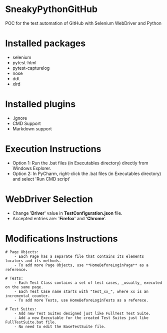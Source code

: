 # SneakyPythonGitHub
POC for the test automation of GitHub with Selenium WebDriver and Python

# Installed packages
- selenium
- pytest-html
- pytest-capturelog
- nose
- ddt
- xlrd

# Installed plugins
- .ignore
- CMD Support
- Markdown support

# Execution Instructions
- Option 1: Run the .bat files (in Executables directory) directly from Windows Explorer.
- Option 2: In PyCharm, right-click the .bat files (in Executables directory) and select 'Run CMD script'

# WebDriver Selection
- Change '**Driver**' value in **TestConfiguration.json** file.
- Accepted entries are: '**Firefox**' and '**Chrome**'.

# Modifications Instructions
    # Page Objects:
        - Each Page has a separate file that contains its elements locators and its methods.
        - To add more Page Objects, use **HomeBeforeLoginPage** as a reference.

    # Tests:
        - Each Test Class contains a set of test cases, _usually_ executed on the same page.
        - Each Test Case name starts with "test_xx_", where xx is an incremental counter.
        - To add more Tests, use HomeBeforeLoginTests as a referece.

    # Test Suites:
        - Add new Test Suites designed just like FullTest Test Suite.
        - Add a new Executable for the created Test Suites just like FullTestSuite.bat file.
        - No need to edit the BaseTestSuite file.
